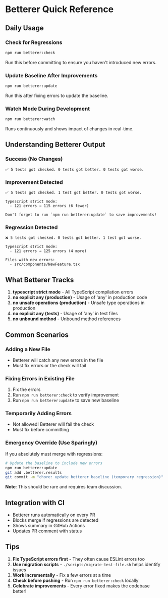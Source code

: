 # Betterer Quick Reference

## Daily Usage

### Check for Regressions

```bash
npm run betterer:check
```

Run this before committing to ensure you haven't introduced new errors.

### Update Baseline After Improvements

```bash
npm run betterer:update
```

Run this after fixing errors to update the baseline.

### Watch Mode During Development

```bash
npm run betterer:watch
```

Runs continuously and shows impact of changes in real-time.

## Understanding Betterer Output

### Success (No Changes)

```
✅ 5 tests got checked. 0 tests got better. 0 tests got worse.
```

### Improvement Detected

```
✅ 5 tests got checked. 1 test got better. 0 tests got worse.

typescript strict mode:
  - 121 errors → 115 errors (6 fewer)

Don't forget to run `npm run betterer:update` to save improvements!
```

### Regression Detected

```
❌ 5 tests got checked. 0 tests got better. 1 test got worse.

typescript strict mode:
  - 121 errors → 125 errors (4 more)

Files with new errors:
  - src/components/NewFeature.tsx
```

## What Betterer Tracks

1. **typescript strict mode** - All TypeScript compilation errors
2. **no explicit any (production)** - Usage of 'any' in production code
3. **no unsafe operations (production)** - Unsafe type operations in production
4. **no explicit any (tests)** - Usage of 'any' in test files
5. **no unbound method** - Unbound method references

## Common Scenarios

### Adding a New File

- Betterer will catch any new errors in the file
- Must fix errors or the check will fail

### Fixing Errors in Existing File

1. Fix the errors
2. Run `npm run betterer:check` to verify improvement
3. Run `npm run betterer:update` to save new baseline

### Temporarily Adding Errors

- Not allowed! Betterer will fail the check
- Must fix before committing

### Emergency Override (Use Sparingly)

If you absolutely must merge with regressions:

```bash
# Update the baseline to include new errors
npm run betterer:update
git add .betterer.results
git commit -m "chore: update betterer baseline (temporary regression)"
```

**Note**: This should be rare and requires team discussion.

## Integration with CI

- Betterer runs automatically on every PR
- Blocks merge if regressions are detected
- Shows summary in GitHub Actions
- Updates PR comment with status

## Tips

1. **Fix TypeScript errors first** - They often cause ESLint errors too
2. **Use migration scripts** - `./scripts/migrate-test-file.sh` helps identify issues
3. **Work incrementally** - Fix a few errors at a time
4. **Check before pushing** - Run `npm run betterer:check` locally
5. **Celebrate improvements** - Every error fixed makes the codebase better!
